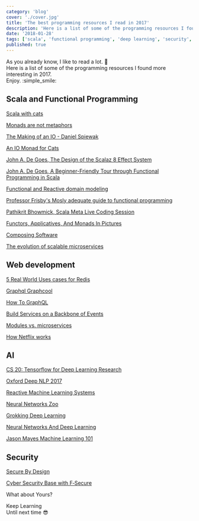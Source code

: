 ```yaml
---
category: 'blog'
cover: './cover.jpg'
title: 'The best programming resources I read in 2017'
description: 'Here is a list of some of the programming resources I found most interesting'
date: '2018-01-28'
tags: ['scala', 'functional programming', 'deep learning', 'security', 'machine learning']
published: true
---
```


<article class="prose lg:prose-lg xl:prose-lg">


As you already know, I like to read a lot. :notebook_with_decorative_cover:   
Here is a list of some of the programming resources I found more interesting in 2017.  
Enjoy. :simple_smile:


## Scala and Functional Programming

<a href="https://underscore.io/books/scala-with-cats/" target="_blank" rel="noopener noreferrer">Scala with cats</a> 

<a href="http://www.codecommit.com/blog/ruby/monads-are-not-metaphors" target="_blank" rel="noopener noreferrer">Monads are not metaphors</a>

<a href="https://www.youtube.com/watch?v=g_jP47HFpWA" target="_blank" rel="noopener noreferrer">The Making of an IO - Daniel Spiewak</a>

<a href="https://typelevel.org/blog/2017/05/02/io-monad-for-cats.html" target="_blank" rel="noopener noreferrer">An IO Monad for Cats</a>

<a href="https://www.youtube.com/watch?v=wi_vLNULh9Y" target="_blank" rel="noopener noreferrer">John A. De Goes, The Design of the Scalaz 8 Effect System</a>

<a href="http://degoes.net/articles/easy-monads" target="_blank" rel="noopener noreferrer">John A. De Goes, A Beginner-Friendly Tour through Functional Programming in Scala</a>

<a href="https://www.manning.com/books/functional-and-reactive-domain-modeling" target="_blank" rel="noopener noreferrer">Functional and Reactive domain modeling</a>

<a href="https://drboolean.gitbooks.io/mostly-adequate-guide/content/" target="_blank" rel="noopener noreferrer">Professor Frisby&#39;s Mosly adequate guide to functional programming</a>

<a href="https://www.youtube.com/watch?v=FW_CZFv0Kro" target="_blank" rel="noopener noreferrer">Pathikrit Bhowmick, Scala Meta Live Coding Session</a>

<a href="http://adit.io/posts/2013-04-17-functors,_applicatives,_and_monads_in_pictures.html" target="_blank" rel="noopener noreferrer">Functors, Applicatives, And Monads In Pictures</a>

<a href="https://medium.com/javascript-scene/composing-software-an-introduction-27b72500d6ea" target="_blank" rel="noopener noreferrer">Composing Software</a>

<a href="https://www.oreilly.com/ideas/the-evolution-of-scalable-microservices" target="_blank" rel="noopener noreferrer">The evolution of scalable microservices</a>


## Web development


<a href="https://ryanmccue.ca/5-real-world-uses-for-redis/" target="_blank" rel="noopener noreferrer">5 Real World Uses cases for Redis</a>

<a href="https://www.graph.cool/docs/" target="_blank" rel="noopener noreferrer">Graphql Graphcool</a>

<a href="https://www.howtographql.com" target="_blank" rel="noopener noreferrer">How To GraphQL</a>

<a href="https://www.confluent.io/blog/build-services-backbone-events/" target="_blank" rel="noopener noreferrer">Build Services on a Backbone of Events</a>

<a href="https://www.oreilly.com/ideas/modules-vs-microservices" target="_blank" rel="noopener noreferrer">Modules vs. microservices</a>

<a href="http://highscalability.com/blog/2017/12/11/netflix-what-happens-when-you-press-play.html" target="_blank" rel="noopener noreferrer">How Netflix works</a>


## AI

<a href="http://web.stanford.edu/class/cs20si/index.html" target="_blank" rel="noopener noreferrer">CS 20: Tensorflow for Deep Learning Research</a>

<a href="https://github.com/oxford-cs-deepnlp-2017/lectures" target="_blank" rel="noopener noreferrer">Oxford Deep NLP 2017</a>

<a href="https://www.manning.com/books/reactive-machine-learning-systems" target="_blank" rel="noopener noreferrer">Reactive Machine Learning Systems</a> 

<a href="http://www.asimovinstitute.org/neural-network-zoo/" target="_blank" rel="noopener noreferrer">Neural Networks Zoo</a>

<a href="https://www.manning.com/books/grokking-deep-learning" target="_blank" rel="noopener noreferrer">Grokking Deep Learning</a>

<a href="http://neuralnetworksanddeeplearning.com/chap1.html" target="_blank" rel="noopener noreferrer">Neural Networks And Deep Learning</a>

<a href="https://docs.google.com/presentation/d/1kSuQyW5DTnkVaZEjGYCkfOxvzCqGEFzWBy4e9Uedd9k/" target="_blank" rel="noopener noreferrer">Jason Mayes Machine Learning 101</a>


## Security

<a href="https://www.manning.com/books/secure-by-design" target="_blank" rel="noopener noreferrer">Secure By Design</a>

<a href="https://cybersecuritybase.mooc.fi/" target="_blank" rel="noopener noreferrer">Cyber Security Base with F‑Secure</a>


What about Yours?  

Keep Learning  
Until next time :sunglasses:

</article>